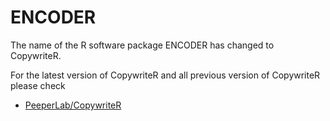 # ENCODER

The name of the R software package ENCODER has changed to CopywriteR. 

For the latest version of CopywriteR and all previous version of CopywriteR please check
- [PeeperLab/CopywriteR](https://github.com/PeeperLab/CopywriteR)
